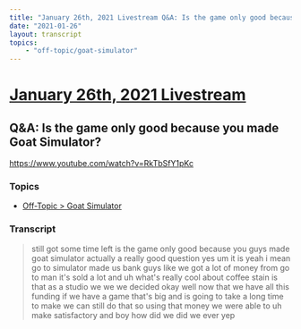 ```yaml
---
title: "January 26th, 2021 Livestream Q&A: Is the game only good because you made Goat Simulator?"
date: "2021-01-26"
layout: transcript
topics:
    - "off-topic/goat-simulator"
---
```

# [January 26th, 2021 Livestream](../2021-01-26.md)
## Q&A: Is the game only good because you made Goat Simulator?
https://www.youtube.com/watch?v=RkTbSfY1pKc

### Topics
* [Off-Topic > Goat Simulator](../topics/off-topic/goat-simulator.md)

### Transcript

> still got some time left is the game only good because you guys made goat simulator actually a really good question yes um it is yeah i mean go to simulator made us bank guys like we got a lot of money from go to man it's sold a lot and uh what's really cool about coffee stain is that as a studio we we we decided okay well now that we have all this funding if we have a game that's big and is going to take a long time to make we can still do that so using that money we were able to uh make satisfactory and boy how did we did we ever yep
